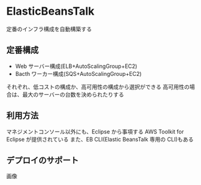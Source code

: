 # ElasticBeansTalk

定番のインフラ構成を自動構築する

## 定番構成

- Web サーバー構成(ELB+AutoScalingGroup+EC2)
- Bacth ワーカー構成(SQS+AutoScalingGroup+EC2)

それぞれ、低コストの構成か、高可用性の構成から選択ができる
高可用性の場合は、最大のサーバーの台数を決められたりする

## 利用方法

マネジメントコンソール以外にも、Eclipse から事項する AWS Toolkit for Eclipse が提供されている
また、EB CLI(Elastic BeansTalk 専用の CLI)もある

## デプロイのサポート

画像
